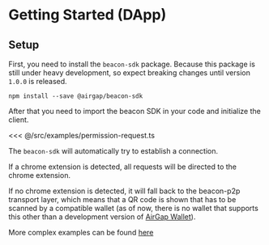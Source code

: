# Getting Started (DApp)

## Setup

First, you need to install the `beacon-sdk` package. Because this package is still under heavy development, so expect breaking changes until version `1.0.0` is released.

`npm install --save @airgap/beacon-sdk`

After that you need to import the beacon SDK in your code and initialize the client.

<<< @/src/examples/permission-request.ts

The `beacon-sdk` will automatically try to establish a connection.

If a chrome extension is detected, all requests will be directed to the chrome extension.

If no chrome extension is detected, it will fall back to the beacon-p2p transport layer, which means that a QR code is shown that has to be scanned by a compatible wallet (as of now, there is no wallet that supports this other than a development version of [AirGap Wallet](https://github.com/airgap-it/airgap-wallet/releases/tag/v3.0.3)).

More complex examples can be found [here](/examples/)
